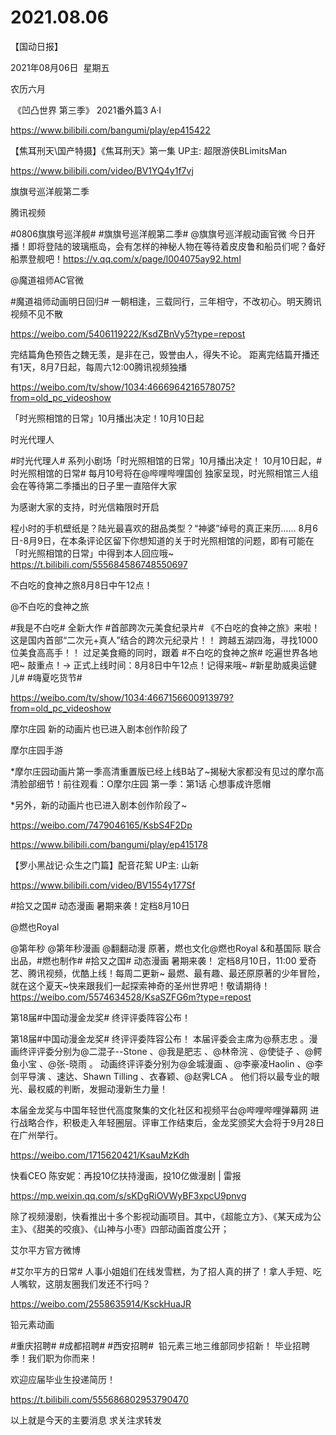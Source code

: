 ﻿#  2021.08.06
【国动日报】

2021年08月06日  星期五


农历六月


 《凹凸世界 第三季》 2021番外篇3 A·I

https://www.bilibili.com/bangumi/play/ep415422

【焦耳刑天\国产特摄】《焦耳刑天》第一集 UP主: 超限游侠BLimitsMan

https://www.bilibili.com/video/BV1YQ4y1f7vj

旗旗号巡洋舰第二季


腾讯视频                     


#0806旗旗号巡洋舰#
#旗旗号巡洋舰第二季# @旗旗号巡洋舰动画官微 今日开播！即将登陆的玻璃瓶岛，会有怎样的神秘人物在等待着皮皮鲁和船员们呢？备好船票登舰吧！https://v.qq.com/x/page/l004075ay92.html

@魔道祖师AC官微


#魔道祖师动画明日回归# 一朝相逢，三载同行，三年相守，不改初心。明天腾讯视频不见不散


https://weibo.com/5406119222/KsdZBnVy5?type=repost

完结篇角色预告之魏无羡，是非在己，毁誉由人，得失不论。
距离完结篇开播还有1天，8月7日起，每周六12:00腾讯视频独播

https://weibo.com/tv/show/1034:4666964216578075?from=old_pc_videoshow

「时光照相馆的日常」10月播出决定！10月10日起


时光代理人


#时光代理人# 系列小剧场「时光照相馆的日常」10月播出决定！
10月10日起，#时光照相馆的日常# 每月10号将在@哔哩哔哩国创 独家呈现，时光照相馆三人组会在等待第二季播出的日子里一直陪伴大家


为感谢大家的支持，时光信箱限时开启


程小时的手机壁纸是？陆光最喜欢的甜品类型？“神婆”绰号的真正来历……
8月6日-8月9日，在本条评论区留下你想知道的关于时光照相馆的问题，即有可能在「时光照相馆的日常」中得到本人回应哦~ https://t.bilibili.com/555684586748550697

不白吃的食神之旅8月8日中午12点！

@不白吃的食神之旅                            

#我是不白吃# 全新大作 #首部跨次元美食纪录片# 《不白吃的食神之旅》来啦！这是国内首部“二次元+真人”结合的跨次元纪录片！！
跨越五湖四海，寻找1000位美食高高手！！
过足美食瘾的同时，跟着 #不白吃的食神之旅# 吃遍世界各地吧~
敲重点！→ 正式上线时间：8月8日中午12点！记得来哦~
#新星助威奥运健儿# #嗨夏吃货节#

https://weibo.com/tv/show/1034:4667156600913979?from=old_pc_videoshow

摩尔庄园 新的动画片也已进入剧本创作阶段了

摩尔庄园手游                        


*摩尔庄园动画片第一季高清重置版已经上线B站了~揭秘大家都没有见过的摩尔高清脸部细节！前往观看：O摩尔庄园 第一季：第1话 心想事成许愿帽

*另外，新的动画片也已进入剧本创作阶段了~

https://weibo.com/7479046165/KsbS4F2Dp

https://www.bilibili.com/bangumi/play/ep415178

【罗小黑战记·众生之门篇】配音花絮 UP主: 山新

https://www.bilibili.com/video/BV1554y177Sf

#拾又之国# 动态漫画 暑期来袭！定档8月10日

@燃也Royal


@第年秒 @第年秒漫画 @翻翻动漫 原著，燃也文化@燃也Royal &和基国际 联合出品，#燃也制作#
#拾又之国# 动态漫画 暑期来袭！
定档8月10日，11:00 爱奇艺、腾讯视频，优酷上线！每周二更新~
最燃、最有趣、最还原原著的少年冒险，就在这个夏天~快来跟我们一起探索神奇的圣州世界吧！敬请期待！https://weibo.com/5574634528/KsaSZFG6m?type=repost

第18届#中国动漫金龙奖# 终评评委阵容公布！

第18届#中国动漫金龙奖# 终评评委阵容公布！
本届评委会主席为@蔡志忠 。漫画终评评委分别为@二混子--Stone 、@我是肥志 、@林帝浣 、@使徒子 、@鳄鱼小宝 、@张-晓雨 。
动画终评评委分别为@金城漫画 、@李豪凌Haolin 、@李剑平导演 、速达、Shawn Tilling 、衣春颖、@赵霁LCA 。
他们将以最专业的眼光、最权威的判断，发掘动漫新生力量！

本届金龙奖与中国年轻世代高度聚集的文化社区和视频平台@哔哩哔哩弹幕网 进行战略合作，积极走入年轻圈层。评审工作结束后，金龙奖颁奖大会将于9月28日在广州举行。

https://weibo.com/1715620421/KsauMzKdh




快看CEO 陈安妮：再投10亿扶持漫画，投10亿做漫剧 | 雷报


https://mp.weixin.qq.com/s/sKDgRiOVWyBF3xpcU9pnvg


除了视频漫剧，快看推出十多个影视动画项目。其中，《超能立方》、《某天成为公主》、《甜美的咬痕》、《山神与小枣》四部动画首度公开；  

艾尔平方官方微博                  


#艾尔平方的日常# 人事小姐姐们在线发雪糕，为了招人真的拼了！拿人手短、吃人嘴软，这朋友圈我们发还不行吗？

https://weibo.com/2558635914/KsckHuaJR


铅元素动画

#重庆招聘# #成都招聘# #西安招聘# 
铅元素三地三维部同步招新！
毕业招聘季！我们职为你而来！


欢迎应届毕业生投递简历！

https://t.bilibili.com/555686802953790470

以上就是今天的主要消息
求关注求转发
































